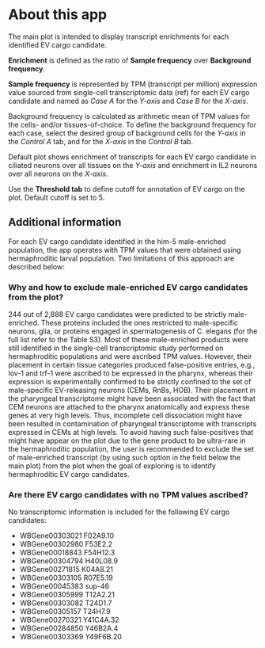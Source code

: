 # About this app

The main plot is intended to display transcript enrichments for each identified EV cargo candidate. 

**Enrichment** is defined as the ratio of **Sample frequency** over **Background frequency**. 

**Sample frequency** is represented by TPM (transcript per million) expression value sourced from single-cell transcriptomic data (ref) for each EV cargo candidate and named as *Case A* for the *Y-axis* and *Case B* for the *X-axis*. 

Background frequency is calculated as arithmetic mean of TPM values for the cells- and/or tissues-of-choice. To define the background frequency for each case, select the desired group of background cells for the *Y-axis* in the *Control A* tab, and for the *X-axis* in the *Control B* tab.

Default plot shows enrichment of transcripts for each EV cargo candidate in ciliated neurons over all tissues on the *Y-axis* and enrichment in IL2 neurons over all neurons on the *X-axis*. 

Use the **Threshold tab** to define cutoff for annotation of EV cargo on the plot. Default cutoff is set to 5.

## Additional information

For each EV cargo candidate identified in the him-5 male-enriched population, the app operates with TPM values that were obtained using hermaphroditic larval population. Two limitations of this approach are described below: 

### Why and how to exclude male-enriched EV cargo candidates from the plot? 

244 out of 2,888  EV cargo candidates were predicted to be strictly male-enriched. These proteins included the ones restricted to male-specific neurons, glia, or proteins engaged in spermatogenesis of C. elegans (for the full list refer to the Table S3). Most of these male-enriched products were still identified in the single-cell transcriptomic study performed on hermaphroditic populations and were ascribed TPM values. However, their placement in certain tissue categories produced false-positive entries, e.g., lov-1 and trf-1 were ascribed to be expressed in the pharynx, whereas their expression is experimentally confirmed to be strictly confined to the set of male-specific EV-releasing neurons (CEMs, RnBs, HOB). Their placement in the pharyngeal transcriptome might have been associated with the fact that CEM neurons are attached to the pharynx anatomically and express these genes at very high levels. Thus, incomplete cell dissociation might have been resulted in contamination of pharyngeal transcriptome with transcripts expressed in CEMs at high levels. To avoid having such false-positives that might have appear on the plot due to the gene product to be ultra-rare in the hermaphroditic population, the user is recommended to exclude the set of male-enriched transcript (by using such option in the field below the main plot) from the plot when the goal of exploring is to identify hermaphroditic EV cargo candidates. 

### Are there EV cargo candidates with no TPM values ascribed?

No transcriptomic information is included for the following EV cargo candidates:

- WBGene00303021    F02A9.10
- WBGene00302980    F53E2.2
- WBGene00018843    F54H12.3
- WBGene00304794    H40L08.9
- WBGene00271815    K04A8.21
- WBGene00303105    R07E5.19
- WBGene00045383    sup-46
- WBGene00305999    T12A2.21
- WBGene00303082    T24D1.7
- WBGene00305157    T24H7.9
- WBGene00270321    Y41C4A.32
- WBGene00284850    Y46B2A.4
- WBGene00303369    Y49F6B.20
